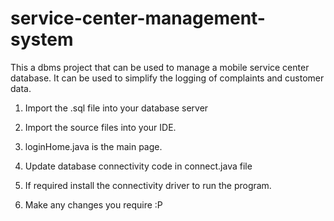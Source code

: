 # service-center-management-system

This a dbms project that can be used to manage a mobile service center database. It can be used to simplify the logging of complaints and customer data.

1. Import the .sql file into your database server
2. Import the source files into your IDE.
3. loginHome.java is the main page.
4. Update database connectivity code in connect.java file
5. If required install the connectivity driver to run the program.

6. Make any changes you require :P

